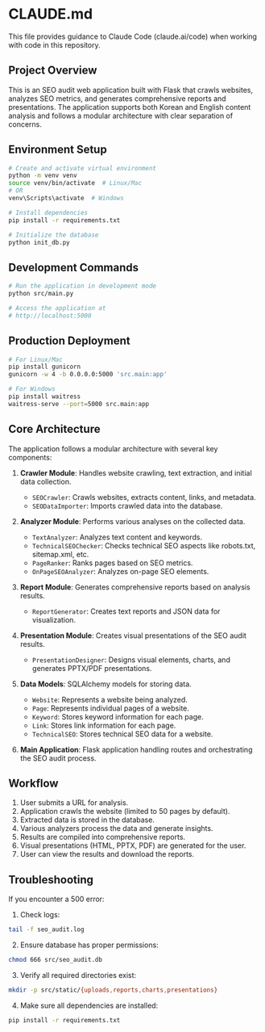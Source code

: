 # CLAUDE.md

This file provides guidance to Claude Code (claude.ai/code) when working with code in this repository.

## Project Overview

This is an SEO audit web application built with Flask that crawls websites, analyzes SEO metrics, and generates comprehensive reports and presentations. The application supports both Korean and English content analysis and follows a modular architecture with clear separation of concerns.

## Environment Setup

```bash
# Create and activate virtual environment
python -m venv venv
source venv/bin/activate  # Linux/Mac
# OR
venv\Scripts\activate  # Windows

# Install dependencies
pip install -r requirements.txt

# Initialize the database
python init_db.py
```

## Development Commands

```bash
# Run the application in development mode
python src/main.py

# Access the application at
# http://localhost:5000
```

## Production Deployment

```bash
# For Linux/Mac
pip install gunicorn
gunicorn -w 4 -b 0.0.0.0:5000 'src.main:app'

# For Windows
pip install waitress
waitress-serve --port=5000 src.main:app
```

## Core Architecture

The application follows a modular architecture with several key components:

1. **Crawler Module**: Handles website crawling, text extraction, and initial data collection.
   - `SEOCrawler`: Crawls websites, extracts content, links, and metadata.
   - `SEODataImporter`: Imports crawled data into the database.

2. **Analyzer Module**: Performs various analyses on the collected data.
   - `TextAnalyzer`: Analyzes text content and keywords.
   - `TechnicalSEOChecker`: Checks technical SEO aspects like robots.txt, sitemap.xml, etc.
   - `PageRanker`: Ranks pages based on SEO metrics.
   - `OnPageSEOAnalyzer`: Analyzes on-page SEO elements.

3. **Report Module**: Generates comprehensive reports based on analysis results.
   - `ReportGenerator`: Creates text reports and JSON data for visualization.

4. **Presentation Module**: Creates visual presentations of the SEO audit results.
   - `PresentationDesigner`: Designs visual elements, charts, and generates PPTX/PDF presentations.

5. **Data Models**: SQLAlchemy models for storing data.
   - `Website`: Represents a website being analyzed.
   - `Page`: Represents individual pages of a website.
   - `Keyword`: Stores keyword information for each page.
   - `Link`: Stores link information for each page.
   - `TechnicalSEO`: Stores technical SEO data for a website.

6. **Main Application**: Flask application handling routes and orchestrating the SEO audit process.

## Workflow

1. User submits a URL for analysis.
2. Application crawls the website (limited to 50 pages by default).
3. Extracted data is stored in the database.
4. Various analyzers process the data and generate insights.
5. Results are compiled into comprehensive reports.
6. Visual presentations (HTML, PPTX, PDF) are generated for the user.
7. User can view the results and download the reports.

## Troubleshooting

If you encounter a 500 error:

1. Check logs:
```bash
tail -f seo_audit.log
```

2. Ensure database has proper permissions:
```bash
chmod 666 src/seo_audit.db
```

3. Verify all required directories exist:
```bash
mkdir -p src/static/{uploads,reports,charts,presentations}
```

4. Make sure all dependencies are installed:
```bash
pip install -r requirements.txt
```